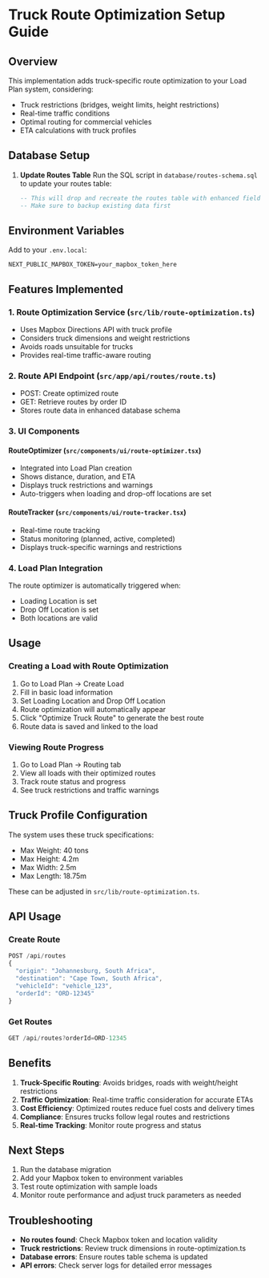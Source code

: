 # Truck Route Optimization Setup Guide

## Overview
This implementation adds truck-specific route optimization to your Load Plan system, considering:
- Truck restrictions (bridges, weight limits, height restrictions)
- Real-time traffic conditions
- Optimal routing for commercial vehicles
- ETA calculations with truck profiles

## Database Setup

1. **Update Routes Table**
   Run the SQL script in `database/routes-schema.sql` to update your routes table:
   ```sql
   -- This will drop and recreate the routes table with enhanced fields
   -- Make sure to backup existing data first
   ```

## Environment Variables

Add to your `.env.local`:
```env
NEXT_PUBLIC_MAPBOX_TOKEN=your_mapbox_token_here
```

## Features Implemented

### 1. Route Optimization Service (`src/lib/route-optimization.ts`)
- Uses Mapbox Directions API with truck profile
- Considers truck dimensions and weight restrictions
- Avoids roads unsuitable for trucks
- Provides real-time traffic-aware routing

### 2. Route API Endpoint (`src/app/api/routes/route.ts`)
- POST: Create optimized route
- GET: Retrieve routes by order ID
- Stores route data in enhanced database schema

### 3. UI Components

#### RouteOptimizer (`src/components/ui/route-optimizer.tsx`)
- Integrated into Load Plan creation
- Shows distance, duration, and ETA
- Displays truck restrictions and warnings
- Auto-triggers when loading and drop-off locations are set

#### RouteTracker (`src/components/ui/route-tracker.tsx`)
- Real-time route tracking
- Status monitoring (planned, active, completed)
- Displays truck-specific warnings and restrictions

### 4. Load Plan Integration
The route optimizer is automatically triggered when:
- Loading Location is set
- Drop Off Location is set
- Both locations are valid

## Usage

### Creating a Load with Route Optimization

1. Go to Load Plan → Create Load
2. Fill in basic load information
3. Set Loading Location and Drop Off Location
4. Route optimization will automatically appear
5. Click "Optimize Truck Route" to generate the best route
6. Route data is saved and linked to the load

### Viewing Route Progress

1. Go to Load Plan → Routing tab
2. View all loads with their optimized routes
3. Track route status and progress
4. See truck restrictions and traffic warnings

## Truck Profile Configuration

The system uses these truck specifications:
- Max Weight: 40 tons
- Max Height: 4.2m
- Max Width: 2.5m  
- Max Length: 18.75m

These can be adjusted in `src/lib/route-optimization.ts`.

## API Usage

### Create Route
```javascript
POST /api/routes
{
  "origin": "Johannesburg, South Africa",
  "destination": "Cape Town, South Africa", 
  "vehicleId": "vehicle_123",
  "orderId": "ORD-12345"
}
```

### Get Routes
```javascript
GET /api/routes?orderId=ORD-12345
```

## Benefits

1. **Truck-Specific Routing**: Avoids bridges, roads with weight/height restrictions
2. **Traffic Optimization**: Real-time traffic consideration for accurate ETAs
3. **Cost Efficiency**: Optimized routes reduce fuel costs and delivery times
4. **Compliance**: Ensures trucks follow legal routes and restrictions
5. **Real-time Tracking**: Monitor route progress and status

## Next Steps

1. Run the database migration
2. Add your Mapbox token to environment variables
3. Test route optimization with sample loads
4. Monitor route performance and adjust truck parameters as needed

## Troubleshooting

- **No routes found**: Check Mapbox token and location validity
- **Truck restrictions**: Review truck dimensions in route-optimization.ts
- **Database errors**: Ensure routes table schema is updated
- **API errors**: Check server logs for detailed error messages